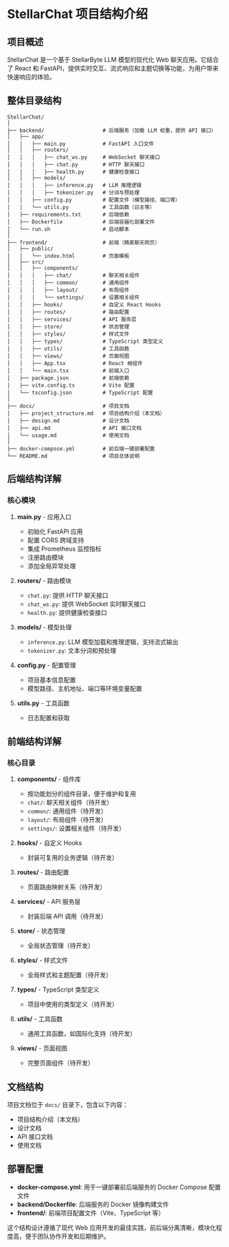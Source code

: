 # StellarChat 项目结构介绍

## 项目概述

StellarChat 是一个基于 StellarByte LLM 模型的现代化 Web 聊天应用。它结合了 React 和 FastAPI，提供实时交互、流式响应和主题切换等功能，为用户带来快速响应的体验。

## 整体目录结构

```
StellarChat/
│
├── backend/                   # 后端服务（加载 LLM 权重，提供 API 接口）
│   ├── app/
│   │   ├── main.py            # FastAPI 入口文件
│   │   ├── routers/
│   │   │   ├── chat_ws.py     # WebSocket 聊天接口
│   │   │   ├── chat.py        # HTTP 聊天接口
│   │   │   ├── health.py      # 健康检查接口
│   │   ├── models/
│   │   │   ├── inference.py   # LLM 推理逻辑
│   │   │   ├── tokenizer.py   # 分词与预处理
│   │   ├── config.py          # 配置文件（模型路径、端口等）
│   │   └── utils.py           # 工具函数（日志等）
│   ├── requirements.txt       # 后端依赖
│   ├── Dockerfile             # 后端容器化部署文件
│   └── run.sh                 # 启动脚本
│
├── frontend/                  # 前端（精美聊天网页）
│   ├── public/
│   │   └── index.html         # 页面模板
│   ├── src/
│   │   ├── components/
│   │   │   ├── chat/          # 聊天相关组件
│   │   │   ├── common/        # 通用组件
│   │   │   ├── layout/        # 布局组件
│   │   │   └── settings/      # 设置相关组件
│   │   ├── hooks/             # 自定义 React Hooks
│   │   ├── routes/            # 路由配置
│   │   ├── services/          # API 服务层
│   │   ├── store/             # 状态管理
│   │   ├── styles/            # 样式文件
│   │   ├── types/             # TypeScript 类型定义
│   │   ├── utils/             # 工具函数
│   │   ├── views/             # 页面视图
│   │   ├── App.tsx            # React 根组件
│   │   └── main.tsx           # 前端入口
│   ├── package.json           # 前端依赖
│   ├── vite.config.ts         # Vite 配置
│   └── tsconfig.json          # TypeScript 配置
│
├── docs/                      # 项目文档
│   ├── project_structure.md   # 项目结构介绍（本文档）
│   ├── design.md              # 设计文档
│   ├── api.md                 # API 接口文档
│   └── usage.md               # 使用文档
│
├── docker-compose.yml         # 前后端一键部署配置
└── README.md                  # 项目总体说明
```

## 后端结构详解

### 核心模块

1. **main.py** - 应用入口
   - 初始化 FastAPI 应用
   - 配置 CORS 跨域支持
   - 集成 Prometheus 监控指标
   - 注册路由模块
   - 添加全局异常处理

2. **routers/** - 路由模块
   - `chat.py`: 提供 HTTP 聊天接口
   - `chat_ws.py`: 提供 WebSocket 实时聊天接口
   - `health.py`: 提供健康检查接口

3. **models/** - 模型处理
   - `inference.py`: LLM 模型加载和推理逻辑，支持流式输出
   - `tokenizer.py`: 文本分词和预处理

4. **config.py** - 配置管理
   - 项目基本信息配置
   - 模型路径、主机地址、端口等环境变量配置

5. **utils.py** - 工具函数
   - 日志配置和获取

## 前端结构详解

### 核心目录

1. **components/** - 组件库
   - 按功能划分的组件目录，便于维护和复用
   - `chat/`: 聊天相关组件（待开发）
   - `common/`: 通用组件（待开发）
   - `layout/`: 布局组件（待开发）
   - `settings/`: 设置相关组件（待开发）

2. **hooks/** - 自定义 Hooks
   - 封装可复用的业务逻辑（待开发）

3. **routes/** - 路由配置
   - 页面路由映射关系（待开发）

4. **services/** - API 服务层
   - 封装后端 API 调用（待开发）

5. **store/** - 状态管理
   - 全局状态管理（待开发）

6. **styles/** - 样式文件
   - 全局样式和主题配置（待开发）

7. **types/** - TypeScript 类型定义
   - 项目中使用的类型定义（待开发）

8. **utils/** - 工具函数
   - 通用工具函数，如国际化支持（待开发）

9. **views/** - 页面视图
   - 完整页面组件（待开发）

## 文档结构

项目文档位于 `docs/` 目录下，包含以下内容：
- 项目结构介绍（本文档）
- 设计文档
- API 接口文档
- 使用文档

## 部署配置

- **docker-compose.yml**: 用于一键部署前后端服务的 Docker Compose 配置文件
- **backend/Dockerfile**: 后端服务的 Docker 镜像构建文件
- **frontend/**: 前端项目配置文件（Vite、TypeScript 等）

这个结构设计遵循了现代 Web 应用开发的最佳实践，前后端分离清晰，模块化程度高，便于团队协作开发和后期维护。